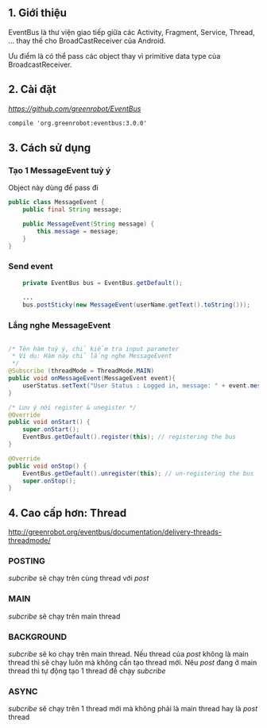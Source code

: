 ## 1. Giới thiệu

EventBus là thư viện giao tiếp giữa các Activity, Fragment, Service, Thread, ...
thay thế cho BroadCastReceiver của Android.

Ưu điểm là có thể pass các object thay vì primitive data type của BroadcastReceiver.

## 2. Cài đặt

*https://github.com/greenrobot/EventBus*

```xml
compile 'org.greenrobot:eventbus:3.0.0'
```

## 3. Cách sử dụng

### Tạo 1 MessageEvent tuỳ ý

Object này dùng để pass đi 

```java
public class MessageEvent {
    public final String message;

    public MessageEvent(String message) {
        this.message = message;
    }
}
```

### Send event
```java
    private EventBus bus = EventBus.getDefault();
    
    ...
    bus.postSticky(new MessageEvent(userName.getText().toString()));
```

### Lắng nghe MessageEvent


```java

/* Tên hàm tuỳ ý, chỉ kiểm tra input parameter
 * Ví dụ: Hàm này chỉ lắng nghe MessageEvent
 */
@Subscribe (threadMode = ThreadMode.MAIN)
public void onMessageEvent(MessageEvent event){
    userStatus.setText("User Status : Logged in, message: " + event.message);
}

/* Lưu ý nới register & unegister */
@Override
public void onStart() {
    super.onStart();
    EventBus.getDefault().register(this); // registering the bus
}

@Override
public void onStop() {
    EventBus.getDefault().unregister(this); // un-registering the bus
    super.onStop();
}
```

## 4. Cao cấp hơn: Thread

http://greenrobot.org/eventbus/documentation/delivery-threads-threadmode/

###  POSTING

*subcribe* sẽ chạy trên cùng thread với *post*

###  MAIN

*subcribe* sẽ chạy trên main thread

### BACKGROUND

*subcribe* sẽ ko chạy trên main thread. Nếu thread của *post* không là main thread thì
sẽ chạy luôn mà không cần tạo thread mới. Nêu *post* đang ở main thread thì tự động tạo
1 thread để chạy *subcribe*

### ASYNC

*subcribe* sẽ chạy trên 1 thread mới mà không phải là main thread hay là *post* thread
